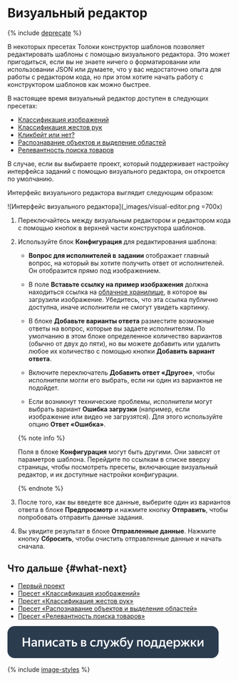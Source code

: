 # Визуальный редактор

{% include [deprecate](../_includes/deprecate.md) %}

В некоторых пресетах Толоки конструктор шаблонов позволяет редактировать шаблоны с помощью визуального редактора. Это может пригодиться, если вы не знаете ничего о форматировании или использовании JSON или думаете, что у вас недостаточно опыта для работы с редактором кода, но при этом хотите начать работу с конструктором шаблонов как можно быстрее.

В настоящее время визуальный редактор доступен в следующих пресетах:

- [Классификация изображений](https://platform.toloka.ai/requester/new/project?templateId=image_classification)
- [Классификация жестов рук](https://platform.toloka.ai/requester/new/project?templateId=videoModeration)
- [Кликбейт или нет?](https://platform.toloka.ai/requester/new/project?templateId=checkbox_dynamic)
- [Распознавание объектов и выделение областей](https://platform.toloka.ai/requester/new/project?templateId=polygon)
- [Релевантность поиска товаров](https://platform.toloka.ai/requester/new/project?templateId=categorize)

В случае, если вы выбираете проект, который поддерживает настройку интерфейса заданий с помощью визуального редактора, он откроется по умолчанию.

Интерфейс визуального редактора выглядит следующим образом:

![Интерфейс визуального редактора](_images/visual-editor.png =700x)

1. Переключайтесь между визуальным редактором и редактором кода с помощью кнопок в верхней части конструктора шаблонов.

1. Используйте блок **Конфигурация** для редактирования шаблона:

    - **Вопрос для исполнителей в задании** отображает главный вопрос, на который вы хотите получить ответ от исполнителей. Он отобразится прямо под изображением.

    - В поле **Вставьте ссылку на пример изображения** должна находиться ссылка на [облачное хранилище](../guide/concepts/cloud-storage.md), в которое вы загрузили изображение. Убедитесь, что эта ссылка публично доступна, иначе исполнители не смогут увидеть картинку.

    - В блоке **Добавьте варианты ответа** разместите возможные ответы на вопрос, которые вы задаете исполнителям. По умолчанию в этом блоке определенное количество вариантов (обычно от двух до пяти), но вы можете добавить или удалить любое их количество с помощью кнопки **Добавить вариант ответа**.

    - Включите переключатель **Добавить ответ «Другое»**, чтобы исполнители могли его выбрать, если ни один из вариантов не подойдет.

    - Если возникнут технические проблемы, исполнители могут выбрать вариант **Ошибка загрузки** (например, если изображение или видео не загрузятся). Для этого используйте опцию **Ответ «Ошибка»**.

    {% note info %}

    Поля в блоке **Конфигурация** могут быть другими. Они зависят от параметров шаблона. Перейдите по ссылкам в списке вверху страницы, чтобы посмотреть пресеты, включающие визуальный редактор, и их доступные настройки конфигурации.

    {% endnote %}

1. После того, как вы введете все данные, выберите один из вариантов ответа в блоке **Предпросмотр** и нажмите кнопку **Отправить**, чтобы попробовать отправить данные задания.

1. Вы увидите результат в блоке **Отправленные данные**. Нажмите кнопку **Сбросить**, чтобы очистить отправленные данные и начать сначала.

## Что дальше {#what-next}

- [Первый проект](../guide/concepts/first-project.md)
- [Пресет «Классификация изображений»](templates/image-classification.md)
- [Пресет «Классификация жестов рук»](templates/video-moderation.md)
- [Пресет «Распознавание объектов и выделение областей»](templates/object-recognition.md)
- [Пресет «Релевантность поиска товаров»](templates/product-search-relevance.md)

[![Написать в службу поддержки](_images/buttons/contact-support.svg)](concepts/support.md)

{% include [image-styles](../../_includes/image-styles-internal.md) %}